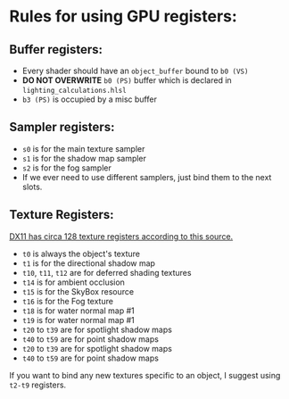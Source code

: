# Rules for using GPU registers:

## Buffer registers:
- Every shader should have an `object_buffer` bound to `b0 (VS)`
- **DO NOT OVERWRITE** `b0 (PS)` buffer which is declared in `lighting_calculations.hlsl`
- `b3 (PS)` is occupied by a misc buffer

## Sampler registers:
- `s0` is for the main texture sampler
- `s1` is for the shadow map sampler
- `s2` is for the fog sampler
- If we ever need to use different samplers, just bind them to the next slots.

## Texture Registers:
[DX11 has circa 128 texture registers according to this source.](https://gamedev.stackexchange.com/questions/158632/hlsl-registers-and-slots)
- `t0` is always the object's texture
- `t1` is for the directional shadow map
- `t10`, `t11`, `t12` are for deferred shading textures
- `t14` is for ambient occlusion
- `t15` is for the SkyBox resource
- `t16` is for the Fog texture
- `t18` is for water normal map #1
- `t19` is for water normal map #1
- `t20` to `t39` are for spotlight shadow maps
- `t40` to `t59` are for point shadow maps
- `t20` to `t39` are for spotlight shadow maps
- `t40` to `t59` are for point shadow maps

If you want to bind any new textures specific to an object, I suggest using `t2-t9` registers.
